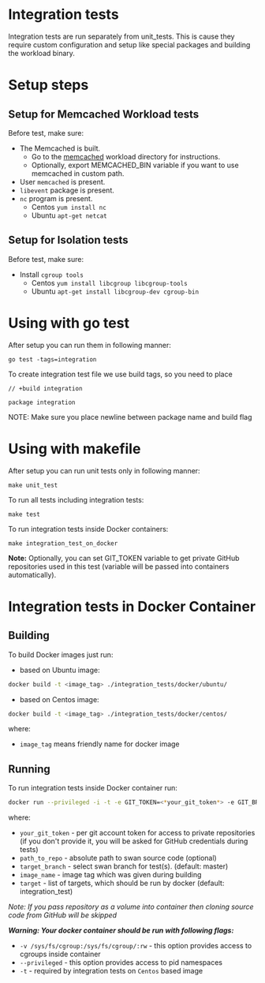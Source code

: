 # Integration tests

Integration tests are run separately from unit_tests. This is cause they require custom
configuration and setup like special packages and building the workload binary.

# Setup steps

## Setup for Memcached Workload tests

Before test, make sure:
- The Memcached is built.
  - Go to the [memcached](workloads/data_caching/memcached) workload directory for instructions.
  - Optionally, export MEMCACHED_BIN variable if you want to use memcached in custom path.
- User `memcached` is present.
- `libevent` package is present.
- `nc` program is present.
  - Centos `yum install nc`
  - Ubuntu `apt-get netcat`

## Setup for Isolation tests

Before test, make sure:
- Install `cgroup tools`
  - Centos `yum install libcgroup libcgroup-tools`
  - Ubuntu `apt-get install libcgroup-dev cgroup-bin`

# Using with go test

After setup you can run them in following manner:

`go test -tags=integration`

To create integration test file we use build tags, so you need to place

```
// +build integration

package integration
```

NOTE: Make sure you place newline between package name and build flag

# Using with makefile

After setup you can run unit tests only in following manner:

`make unit_test`

To run all tests including integration tests:

`make test`

To run integration tests inside Docker containers:

`make integration_test_on_docker`

**Note:** Optionally, you can set GIT_TOKEN variable to get private GitHub repositories used in this test (variable will be passed into containers automatically).

# Integration tests in Docker Container

## Building

To build Docker images just run:

- based on Ubuntu image:
```sh
docker build -t <image_tag> ./integration_tests/docker/ubuntu/
```
- based on Centos image:
```sh
docker build -t <image_tag> ./integration_tests/docker/centos/
```

where:
- `image_tag` means friendly name for docker image

## Running

To run integration tests inside Docker container run:
```sh
docker run --privileged -i -t -e GIT_TOKEN=<*your_git_token*> -e GIT_BRANCH=<*target_branch*> -v <*path_to_repo*>:/swan -v /sys/fs/cgroup:/sys/fs/cgroup/:rw --net=host <*image_name*> <*target*>
```
where:
- `your_git_token` - per git account token for access to private repositories (if you don't provide it, you will be asked for GitHub credentials during tests)
- `path_to_repo` - absolute path to swan source code (optional)
- `target_branch` - select swan branch for test(s). (default: master)
- `image_name` - image tag which was given during building
- `target` - list of targets, which should be run by docker (default: integration_test)

*Note: If you pass repository as a volume into container then cloning source code from GitHub will be skipped*

***Warning: Your docker container should be run with following flags:***
- `-v /sys/fs/cgroup:/sys/fs/cgroup/:rw` - this option provides access to cgroups inside container
- `--privileged` - this option provides access to pid namespaces 
- `-t` - required by integration tests on `Centos` based image
